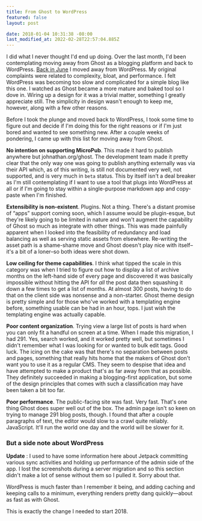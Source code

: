 ```yaml
---
title: From Ghost to WordPress
featured: false
layout: post

date: 2018-01-04 10:31:38 -08:00
last_modified_at: 2022-02-28T22:57:04.885Z
---
```


I did what I never thought I'd end up doing. Over the last month, I'd been contemplating moving away from Ghost as a blogging platform and back to WordPress. [Back in June](/strange-things-around-these-parts/) I moved away from WordPress. My original complaints were related to complexity, bloat, and performance. I felt WordPress was becoming too slow and complicated for a simple blog like this one. I watched as Ghost became a more mature and baked tool so I dove in. Wiring up a design for it was a trivial matter, something I greatly appreciate still. The simplicity in design wasn't enough to keep me, however, along with a few other reasons.

Before I took the plunge and moved back to WordPress, I took some time to figure out and decide if I'm doing this for the right reasons or if I'm just bored and wanted to see something new. After a couple weeks of pondering, I came up with this list for moving away from Ghost.

**No intention on supporting MicroPub**. This made it hard to publish anywhere but johnathan.org/ghost. The development team made it pretty clear that the only way one was going to publish anything externally was via their API which, as of this writing, is still not documented very well, not supported, and is very much in `beta` status. This by itself isn't a deal breaker as I'm still contemplating if I want to use a tool that plugs into WordPress at all or if I'm going to stay within a single-purpose markdown app and copy-paste when I'm finished.

**Extensibility is non-existent**. Plugins. Not a thing. There's a distant promise of “apps” support coming soon, which I assume would be plugin-esque, but they're likely going to be limited in nature and won't augment the capability of Ghost so much as integrate with other things. This was made painfully apparent when I looked into the feasibility of redundancy and load balancing as well as serving static assets from elsewhere. Re-writing the asset path is a shame-shame move and Ghost doesn't play nice with itself–it's a bit of a loner–so both ideas were shot down.

**Low ceiling for theme capabilities**. I think what tipped the scale in this category was when I tried to figure out how to display a list of archive months on the left-hand side of every page and discovered it was basically impossible without hitting the API for _all_ the post data then squashing it down a few times to get a list of months. At almost 300 posts, having to do that on the client side was nonsense and a non-starter. Ghost theme design is pretty simple and for those who've worked with a templating engine before, something usable can be had in an hour, tops. I just wish the templating engine was actually capable.

**Poor content organization**. Trying view a large list of posts is hard when you can only fit a handful on screen at a time. When I made this migration, I had 291. Yes, search worked, and it worked pretty well, but sometimes I didn't remember what I was looking for or wanted to bulk edit tags. Good luck. The icing on the cake was that there's no separation between posts and pages, something that really hits home that the makers of Ghost don't want you to use it as a regular CMS. They seem to despise that idea and have attempted to make a product that's as far away from that as possible. They definitely succeeded in making a blogging-first application, but some of the design principles that comes with such a classification may have been taken a bit too far.

**Poor performance**. The public-facing site was fast. Very fast. That's one thing Ghost does super well out of the box. The admin page isn't so keen on trying to manage 291 blog posts, though. I found that after a couple paragraphs of text, the editor would slow to a crawl quite reliably. JavaScript. It'll run the world one day and the world will be slower for it.

### But a side note about WordPress

**Update** : I used to have some information here about Jetpack committing various sync activities and holding up performance of the admin side of the app. I lost the screenshots during a server migration and so this section didn't make a lot of sense without them so I pulled it. Sorry about that.

WordPress is much faster than I remember it being, and adding caching and keeping calls to a minimum, everything renders pretty dang quickly—about as fast as with Ghost.

This is exactly the change I needed to start 2018.

